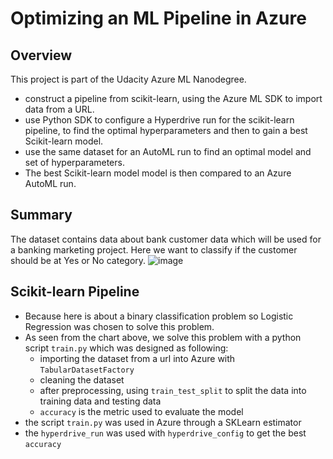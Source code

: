 # Optimizing an ML Pipeline in Azure

## Overview
This project is part of the Udacity Azure ML Nanodegree.
- construct a pipeline from scikit-learn, using the Azure ML SDK to import data from a URL. 
- use Python SDK to configure a Hyperdrive run for the scikit-learn pipeline, to find the optimal hyperparameters and then to gain a best Scikit-learn model. 
- use the same dataset for an AutoML run to find an optimal model and set of hyperparameters.
- The best Scikit-learn model model is then compared to an Azure AutoML run.

## Summary
The dataset contains data about bank customer data which will be used for a banking marketing project.
Here we want to classify if the customer should be at Yes or No category.
![image](https://user-images.githubusercontent.com/59962526/118719651-0612d700-b829-11eb-8d72-e52a77cf7f5b.png)

## Scikit-learn Pipeline
- Because here is about a binary classification problem so Logistic Regression was chosen to solve this problem.
- As seen from the chart above, we solve this problem with a python script `train.py` which was designed as following:
    - importing the dataset from a url into Azure with `TabularDatasetFactory`
    - cleaning the dataset
    - after preprocessing, using `train_test_split` to split the data into training data and testing data
    - `accuracy` is the metric used to evaluate the model
- the script `train.py` was used in Azure through a SKLearn estimator
- the `hyperdrive_run` was used with `hyperdrive_config` to get the best `accuracy`
